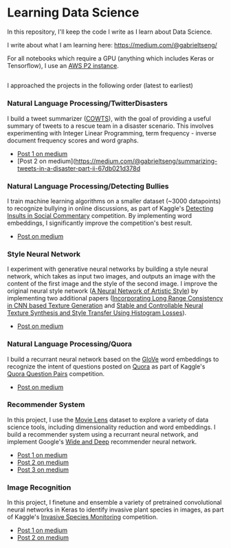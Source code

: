 # Learning Data Science 

In this repository, I'll keep the code I write as I learn about Data Science. 

I write about what I am learning here: 
https://medium.com/@gabrieltseng/

For all notebooks which require a GPU (anything which includes Keras or Tensorflow), I use an [AWS P2 instance](https://aws.amazon.com/ec2/instance-types/p2/). 

## 
I approached the projects in the following order (latest to earliest)

### Natural Language Processing/TwitterDisasters

I build a tweet summarizer ([COWTS](http://dl.acm.org/citation.cfm?id=2914600)), with the goal of providing a useful summary of tweets to a rescue team in a disaster scenario. This involves experimenting with Integer Linear Programming, term frequency - inverse document frequency scores and word graphs. 

  * [Post 1 on medium](https://medium.com/@gabrieltseng/summarizing-tweets-in-a-disaster-e6b355a41732) 
  * [Post 2 on medium](https://medium.com/@gabrieltseng/summarizing-tweets-in-a-disaster-part-ii-67db021d378d

### Natural Language Processing/Detecting Bullies

I train machine learning algorithms on a smaller dataset (~3000 datapoints) to recognize bullying in online discussions, as part of Kaggle's [Detecting Insults in Social Commentary](https://www.kaggle.com/c/detecting-insults-in-social-commentary) competition. By implementing word embeddings, I significantly improve the competition's best result. 

  * [Post on medium](https://medium.com/towards-data-science/using-scikit-learn-to-find-bullies-c47a1045d92f)

### Style Neural Network

I experiment with generative neural networks by building a style neural network, which takes as input two images, and outputs an image with the content of the first image and the style of the second image. I improve the original neural style network ([A Neural Network of Artistic Style](https://arxiv.org/abs/1508.06576)) by implementing two additional papers ([Incorporating Long Range Consistency in CNN based Texture Generation](https://arxiv.org/pdf/1606.01286.pdf) and [Stable and Controllable Neural Texture Synthesis and Style Transfer Using Histogram Losses](https://arxiv.org/abs/1701.08893)). 

  * [Post on medium](https://medium.com/towards-data-science/montreal-painted-by-huang-gongwang-neural-style-networks-ec1697b2ac54) 
  
### Natural Language Processing/Quora

I build a recurrant neural network based on the [GloVe](https://nlp.stanford.edu/projects/glove/) word embeddings to recognize the intent of questions posted on [Quora](https://www.quora.com) as part of Kaggle's [Quora Question Pairs](https://www.kaggle.com/c/quora-question-pairs) competition. 

  * [Post on medium](https://medium.com/towards-data-science/natural-language-processing-with-quora-9737b40700c8) 

### Recommender System

In this project, I use the [Movie Lens](https://grouplens.org/datasets/movielens/) dataset to explore a variety of data science tools, including dimensionality reduction and word embeddings. I build a recommender system using a recurrant neural network, and implement Google's [Wide and Deep](https://arxiv.org/abs/1606.07792) recommender neural network. 

  * [Post 1 on medium](https://medium.com/@gabrieltseng/clustering-and-collaborative-filtering-visualizing-clusters-using-t-sne-f9718e7491e6)
  * [Post 2 on medium](https://medium.com/@gabrieltseng/clustering-and-collaborative-filtering-implementing-neural-networks-bccf2f9ff988) 
  * [Post 3 on medium](https://medium.com/towards-data-science/clustering-and-collaborative-filtering-using-word-embeddings-56ee60f0575d)

### Image Recognition

In this project, I finetune and ensemble a variety of pretrained convolutional neural networks in Keras to identify invasive plant species in images, as part of Kaggle's [Invasive Species Monitoring](https://www.kaggle.com/c/invasive-species-monitoring) competition. 

  * [Post 1 on medium](https://medium.com/@gabrieltseng/learning-about-data-science-building-an-image-classifier-3f8252952329)
  * [Post 2 on medium](https://medium.com/towards-data-science/learning-about-data-science-building-an-image-classifier-part-2-a7bcc6d5e825)
  


